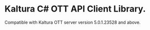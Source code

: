 # Kaltura C# OTT API Client Library.
Compatible with Kaltura OTT server version 5.0.1.23528 and above.
